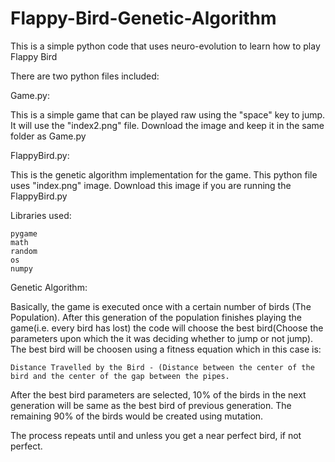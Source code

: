 # Flappy-Bird-Genetic-Algorithm
This is a simple python code that uses neuro-evolution to learn how to play Flappy Bird

There are two python files included:

Game.py:

This is a simple game that can be played raw using the "space" key to jump.
It will use the "index2.png" file. Download the image and keep it in the same folder as Game.py

FlappyBird.py:

This is the genetic algorithm implementation for the game.
This python file uses "index.png" image. Download this image if you are running the FlappyBird.py

Libraries used:

    pygame
    math
    random
    os
    numpy
    
Genetic Algorithm:

Basically, the game is executed once with a certain number of birds (The Population). After this generation of the population finishes playing the game(i.e. every bird has lost) the code will choose the best bird(Choose the parameters upon which the it was deciding whether to jump or not jump). The best bird will be choosen using a fitness equation which in this case is:
    
    Distance Travelled by the Bird - (Distance between the center of the bird and the center of the gap between the pipes.

After the best bird parameters are selected, 10% of the birds in the next generation will be same as the best bird of previous generation. The remaining 90% of the birds would be created using mutation.

The process repeats until and unless you get a near perfect bird, if not perfect.
